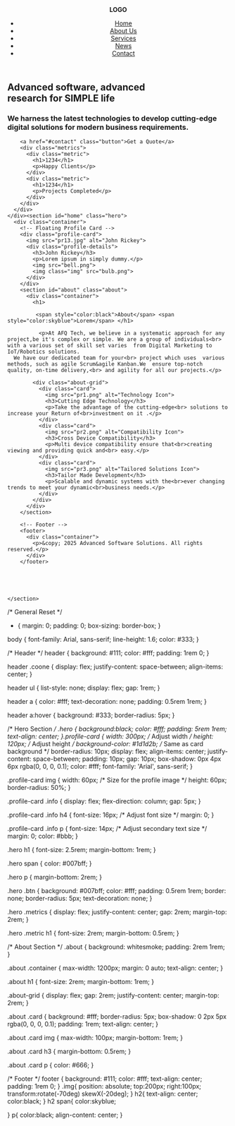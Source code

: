 <!DOCTYPE html>
<html lang="en">
<head>
  <meta charset="UTF-8">
  <meta name="viewport" content="width=device-width, initial-scale=1.0">
  <title>Advanced Software Solutions</title>
  <link rel="stylesheet" href="styles.css">
</head>
<body>
  <!-- Header -->
  <header>
    <div class="coone">
      <div class="logo"><b>LOGO</b></div>
      <nav>
        <ul>
          <li><a href="home.html">Home</a></li>
          <li><a href="about us.html">About Us</a></li>
          <li><a href="services.html">Services</a></li>
          <li><a href="news.html">News</a></li>
          <li><a href="webinar.html">Contact</a></li>
        </ul>
      </nav>
    </div>
  </header>

  <!-- Hero Section -->
  <section id="home" class="hero">
    <div class="container">
      <h1>Advanced software, advanced <br>research for <span>SIMPLE </span>life</h1>
      <h3>We harness the latest technologies to develop cutting-edge<br> digital solutions for modern business requirements.</h3>
      <div class="cta">
        <!DOCTYPE html>
<html>

        <a href="#contact" class="button">Get a Quote</a>
        <div class="metrics">
          <div class="metric">
            <h1>1234</h1>
            <p>Happy Clients</p>
          </div>
          <div class="metric">
            <h1>1234</h1>
            <p>Projects Completed</p>
          </div>
        </div>
      </div>
    </div><section id="home" class="hero">
      <div class="container">
        <!-- Floating Profile Card -->
        <div class="profile-card">
          <img src="pr13.jpg" alt="John Rickey">
          <div class="profile-details">
            <h3>John Rickey</h3>
            <p>Lorem ipsum in simply dummy.</p>
            <img src="bell.png">
            <img class="img" src="bulb.png">
          </div>
        </div>
        <section id="about" class="about">
          <div class="container">
            <h1>
              
             <span style="color:black">About</span> <span style="color:skyblue">Lorem</span> </h1>
            
              <p>At AFQ Tech, we believe in a systematic approach for any project,be it's complex or simple. We are a group of individuals<br> with a various set of skill set varies  from Digital Marketing to IoT/Robotics solutions.
      We have our dedicated team for your<br> project which uses  various methods, such as agile Scrum&agile Kanban.We  ensure top-notch quality, on-time delivery,<br> and agility for all our projects.</p>
            
            <div class="about-grid">
              <div class="card">
                <img src="pr1.png" alt="Technology Icon">
                <h3>Cutting Edge Technology</h3>
                <p>Take the advantage of the cutting-edge<br> solutions to increase your Return of<br>investment on it .</p>
              </div>
              <div class="card">
                <img src="pr2.png" alt="Compatibility Icon">
                <h3>Cross Device Compatibility</h3>
                <p>Multi device compatibility ensure that<br>creating viewing and providing quick and<br> easy.</p>
              </div>
              <div class="card">
                <img src="pr3.png" alt="Tailored Solutions Icon">
                <h3>Tailor Made Development</h3>
                <p>Scalable and dynamic systems with the<br>ever changing trends to meet your dynamic<br>business needs.</p>
              </div>
            </div>
          </div>
        </section>
      
        <!-- Footer -->
        <footer>
          <div class="container">
            <p>&copy; 2025 Advanced Software Solutions. All rights reserved.</p>
          </div>
        </footer>
        
    
        
    
        
    </section>
   /* General Reset */
* {
  margin: 0;
  padding: 0;
  box-sizing: border-box;
}

body {
  font-family: Arial, sans-serif;
  line-height: 1.6;
  color: #333;
}

/* Header */
header {
  background: #111;
  color: #fff;
  padding: 1rem 0;
}

header .coone {
  display: flex;
  justify-content: space-between;
  align-items: center;
}

header ul {
  list-style: none;
  display: flex;
  gap: 1rem;
}

header a {
  color: #fff;
  text-decoration: none;
  padding: 0.5rem 1rem;
}

header a:hover {
  background: #333;
  border-radius: 5px;
}

/* Hero Section */
.hero {
  background:black;
  color: #fff;
  padding: 5rem 1rem;
  text-align: center;
}.profile-card {
  width: 300px; /* Adjust width */
  height: 120px; /* Adjust height */
  background-color: #1d1d2b; /* Same as card background */
  border-radius: 10px;
  display: flex;
  align-items: center;
  justify-content: space-between;
  padding: 10px;
  gap: 10px;
  box-shadow: 0px 4px 6px rgba(0, 0, 0, 0.1);
  color: #fff;
  font-family: 'Arial', sans-serif;
}


.profile-card img {
  width: 60px; /* Size for the profile image */
  height: 60px;
  border-radius: 50%;
}

.profile-card .info {
  display: flex;
  flex-direction: column;
  gap: 5px;
}

.profile-card .info h4 {
  font-size: 16px; /* Adjust font size */
  margin: 0;
}

.profile-card .info p {
  font-size: 14px; /* Adjust secondary text size */
  margin: 0;
  color: #bbb;
}



.hero h1 {
  font-size: 2.5rem;
  margin-bottom: 1rem;
}

.hero span {
  color: #007bff;
}

.hero p {
  margin-bottom: 2rem;
}

.hero .btn {
  background: #007bff;
  color: #fff;
  padding: 0.5rem 1rem;
  border: none;
  border-radius: 5px;
  text-decoration: none;
}

.hero .metrics {
  display: flex;
  justify-content: center;
  gap: 2rem;
  margin-top: 2rem;
}

.hero .metric h1 {
  font-size: 2rem;
  margin-bottom: 0.5rem;
}

/* About Section */
.about {
  background: whitesmoke;
  padding: 2rem 1rem;
}

.about .container {
  max-width: 1200px;
  margin: 0 auto;
  text-align: center;
}

.about h1 {
  font-size: 2rem;
  margin-bottom: 1rem;
}

.about-grid {
  display: flex;
  gap: 2rem;
  justify-content: center;
  margin-top: 2rem;
}

.about .card {
  background: #fff;
  border-radius: 5px;
  box-shadow: 0 2px 5px rgba(0, 0, 0, 0.1);
  padding: 1rem;
  text-align: center;
}

.about .card img {
  max-width: 100px;
  margin-bottom: 1rem;
}

.about .card h3 {
  margin-bottom: 0.5rem;
}

.about .card p {
  color: #666;
}

/* Footer */
footer {
  background: #111;
  color: #fff;
  text-align: center;
  padding: 1rem 0;
}
.img{
  position: absolute;
  top:200px;
  right:100px;
  transform:rotate(-70deg)
  skewX(-20deg);
}
h2{
  text-align: center;
  color:black;
}
h2 span{
  color:skyblue;

}
p{
  color:black;
  align-content: center;
}

         
      
  

  
